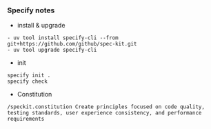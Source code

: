 ### Specify notes

- install & upgrade
```
- uv tool install specify-cli --from git+https://github.com/github/spec-kit.git
- uv tool upgrade specify-cli
```

- init
```
specify init .
specify check
```

- Constitution
```
/speckit.constitution Create principles focused on code quality, testing standards, user experience consistency, and performance requirements
```






